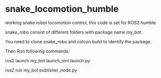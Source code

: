 # snake_locomotion_humble
working snake robot locomotion control, this code is set for ROS2 humble

snake_robo consist of different folders with package name my_bot.

You need to clone snake_robo and colcon build to identify the package.

Then Run following commands:

ros2 launch my_bot launch_sim.launch.py 

ros2 run my_bot publisher_node.py
